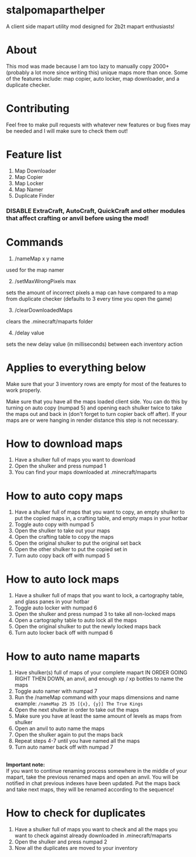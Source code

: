 # stalpomaparthelper
A client side mapart utility mod designed for 2b2t mapart enthusiasts!

# About
This mod was made because I am too lazy to manually copy 2000+ (probably a lot more since writing this) unique maps more than once. Some of the features include: map copier, auto locker, map downloader, and a duplicate checker.

# Contributing
Feel free to make pull requests with whatever new features or bug fixes may be needed and I will make sure to check them out!

# Feature list
1. Map Downloader
2. Map Copier
3. Map Locker
4. Map Namer
5. Duplicate Finder

### <b> DISABLE ExtraCraft, AutoCraft, QuickCraft and other modules that affect crafting or anvil before using the mod! </b>

# Commands
1. /nameMap x y name

used for the map namer

2. /setMaxWrongPixels max

sets the amount of incorrect pixels a map can have compared to a map from duplicate checker (defaults to 3 every time you open the game)

3. /clearDownloadedMaps

clears the .minecraft/maparts folder

4. /delay value

sets the new delay value (in milliseconds) between each inventory action 

# Applies to everything below
Make sure that your 3 inventory rows are empty for most of the features to work properly.

Make sure that you have all the maps loaded client side. You can do this by turning on auto copy (numpad 5) and opening each shulker twice to take the maps out and back in (don't forget to turn copier back off after). If your maps are or were hanging in render distance this step is not necessary.

# How to download maps
1. Have a shulker full of maps you want to download
2. Open the shulker and press numpad 1
3. You can find your maps downloaded at .minecraft/maparts

# How to auto copy maps
1. Have a shulker full of maps that you want to copy, an empty shulker to put the copied maps in, a crafting table, and empty maps in your hotbar
2. Toggle auto copy with numpad 5
3. Open the shulker to take out your maps
4. Open the crafting table to copy the maps
5. Open the original shulker to put the original set back
6. Open the other shulker to put the copied set in
7. Turn auto copy back off with numpad 5

# How to auto lock maps
1. Have a shulker full of maps that you want to lock, a cartography table, and glass panes in your hotbar
2. Toggle auto locker with numpad 6
3. Open the shulker and press numpad 3 to take all non-locked maps
4. Open a cartography table to auto lock all the maps
5. Open the original shulker to put the newly locked maps back
6. Turn auto locker back off with numpad 6

# How to auto name maparts
1. Have shulker(s) full of maps of your complete mapart IN ORDER GOING RIGHT THEN DOWN, an anvil, and enough xp / xp bottles to name the maps
2. Toggle auto namer with numpad 7
3. Run the /nameMap command with your maps dimensions and name <br>
   example: `/nameMap 25 35 [{x}, {y}] The True Kings`
4. Open the next shulker in order to take out the maps
5. Make sure you have at least the same amount of levels as maps from shulker
6. Open an anvil to auto name the maps
7. Open the shulker again to put the maps back
8. Repeat steps 4-7 until you have named all the maps
9. Turn auto namer back off with numpad 7

<br>**Important note:** <br>
   If you want to continue renaming process somewhere in the middle of your mapart,
   take the previous renamed maps and open an anvil. You will be notified in chat previous indexes have been updated.
   Put the maps back and take next maps, they will be renamed according to the sequence! <br>


# How to check for duplicates
1. Have a shulker full of maps you want to check and all the maps you want to check against already downloaded in .minecraft/maparts
2. Open the shulker and press numpad 2
3. Now all the duplicates are moved to your inventory
